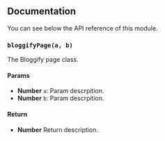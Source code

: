 ## Documentation

You can see below the API reference of this module.

### `bloggifyPage(a, b)`
The Bloggify page class.

#### Params
- **Number** `a`: Param descrpition.
- **Number** `b`: Param descrpition.

#### Return
- **Number** Return description.

